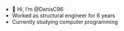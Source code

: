 - 👋 Hi, I’m @DenisC96
- Worked as structural engineer for 6 years
- Currently studying computer programming

<!---
DenisC96/DenisC96 is a ✨ special ✨ repository because its `README.md` (this file) appears on your GitHub profile.
You can click the Preview link to take a look at your changes.
--->
